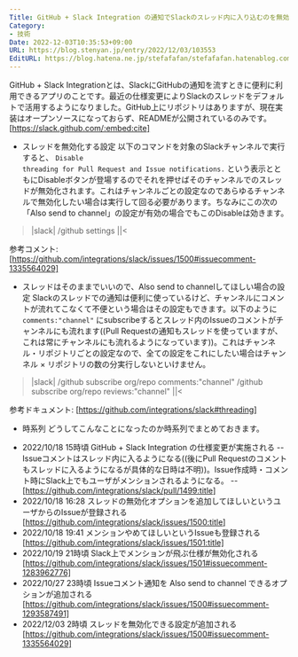 ```yaml
---
Title: GitHub + Slack Integration の通知でSlackのスレッド内に入り込むのを無効化する設定
Category:
- 技術
Date: 2022-12-03T10:35:53+09:00
URL: https://blog.stenyan.jp/entry/2022/12/03/103553
EditURL: https://blog.hatena.ne.jp/stefafafan/stefafafan.hatenablog.com/atom/entry/4207112889941878750
---
```


GitHub + Slack Integrationとは、SlackにGitHubの通知を流すときに便利に利用できるアプリのことです。最近の仕様変更によりSlackのスレッドをデフォルトで活用するようになりました。GitHub上にリポジトリはありますが、現在実装はオープンソースになっておらず、READMEが公開されているのみです。
[https://slack.github.com/:embed:cite]

* スレッドを無効化する設定
以下のコマンドを対象のSlackチャンネルで実行すると、 <code>Disable threading for Pull Request and Issue notifications.</code> という表示とともにDisableボタンが登場するのでそれを押せばそのチャンネルでのスレッドが無効化されます。これはチャンネルごとの設定なのであらゆるチャンネルで無効化したい場合は実行して回る必要があります。ちなみにこの次の「Also send to channel」の設定が有効の場合でもこのDisableは効きます。

>|slack|
/github settings
||<

参考コメント: [https://github.com/integrations/slack/issues/1500#issuecomment-1335564029]

* スレッドはそのままでいいので、Also send to channelしてほしい場合の設定
Slackのスレッドでの通知は便利に使っているけど、チャンネルにコメントが流れてこなくて不便という場合はその設定もできます。以下のように <code>comments:"channel"</code> にsubscribeするとスレッド内のIssueのコメントがチャンネルにも流れます((Pull Requestの通知もスレッドを使っていますが、これは常にチャンネルにも流れるようになっています))。これはチャンネル・リポジトリごとの設定なので、全ての設定をこれにしたい場合はチャンネル × リポジトリの数の分実行しないといけません。

>|slack|
/github subscribe org/repo comments:"channel"
/github subscribe org/repo reviews:"channel"
||<

参考ドキュメント: [https://github.com/integrations/slack#threading]

* 時系列
どうしてこんなことになったのか時系列でまとめておきます。

- 2022/10/18 15時頃 GitHub + Slack Integration の仕様変更が実施される
-- Issueコメントはスレッド内に入るようになる((後にPull Requestのコメントもスレッドに入るようになるが具体的な日時は不明))。Issue作成時・コメント時にSlack上でもユーザがメンションされるようになる。
-- [https://github.com/integrations/slack/pull/1499:title]
- 2022/10/18 16:28 スレッドの無効化オプションを追加してほしいというユーザからのIssueが登録される [https://github.com/integrations/slack/issues/1500:title]
- 2022/10/18 19:41 メンションやめてほしいというIssueも登録される [https://github.com/integrations/slack/issues/1501:title]
- 2022/10/19 21時頃 Slack上でメンションが飛ぶ仕様が無効化される [https://github.com/integrations/slack/issues/1501#issuecomment-1283962776]
- 2022/10/27 23時頃 Issueコメント通知を Also send to channel できるオプションが追加される [https://github.com/integrations/slack/issues/1500#issuecomment-1293587491]
- 2022/12/03 2時頃 スレッドを無効化できる設定が追加される [https://github.com/integrations/slack/issues/1500#issuecomment-1335564029]

